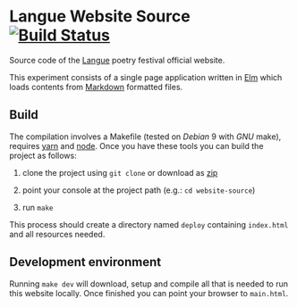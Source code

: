 # Langue Website Source [![Build Status](https://travis-ci.org/langue-festival/website-source.svg?branch=master)](https://travis-ci.org/langue-festival/website-source)

Source code of the [Langue](https://langue-festival.github.io) poetry festival official website.

This experiment consists of a single page application written in [Elm](http://elm-lang.org) which loads contents from [Markdown](https://daringfireball.net/projects/markdown) formatted files.

## Build

The compilation involves a Makefile (tested on *Debian* 9 with *GNU* make), requires [yarn](https://yarnpkg.com) and [node](https://nodejs.org).
Once you have these tools you can build the project as follows:

1. clone the project using `git clone` or download as [zip](https://github.com/langue-festival/website-source/archive/master.zip)

2. point your console at the project path (e.g.: `cd website-source`)

3. run `make`

This process should create a directory named `deploy` containing `index.html` and all resources needed.

## Development environment

Running `make dev` will download, setup and compile all that is needed to run this website locally. Once finished you can point your browser to `main.html`.
